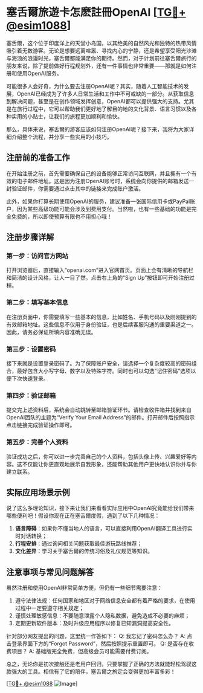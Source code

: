 # 塞舌爾旅遊卡怎麽註冊OpenAI [[TG💪+ @esim1088](https://t.me/s/esim1088)]

塞舌爾，这个位于印度洋上的天堂小岛国，以其绝美的自然风光和独特的热带风情吸引着无数游客。无论是想要远离喧嚣、寻找内心的宁静，还是希望享受阳光沙滩与海浪的浪漫时光，塞舌爾都能满足你的期待。然而，对于计划前往塞舌爾旅行的朋友来说，除了提前做好行程规划外，还有一件事情也非常重要——那就是如何注册和使用OpenAI服务。

可能很多人会好奇，为什么要去注册OpenAI呢？其实，随着人工智能技术的发展，OpenAI已经成为了许多人日常生活和工作中不可或缺的一部分。从获取信息到解决问题，甚至是在创作领域发挥创意，OpenAI都可以提供强大的支持。尤其是在旅行过程中，它可以帮助我们更好地了解目的地的文化背景、语言习惯以及各种实用的小贴士，让我们的旅程更加顺利和愉快。

那么，具体来说，塞舌爾的游客应该如何注册OpenAI呢？接下来，我将为大家详细介绍整个流程，并分享一些实用的小技巧。

## 注册前的准备工作

在开始注册之前，首先需要确保自己的设备能够正常访问互联网，并且拥有一个有效的电子邮件地址。这是因为注册OpenAI账号时，系统会向你提供的邮箱发送一封验证邮件，你需要通过点击其中的链接来完成账户激活。

此外，如果你打算长期使用OpenAI的服务，建议准备一张国际信用卡或PayPal账户，因为某些高级功能可能会涉及到费用支付。当然啦，也有一些基础的功能是完全免费的，所以即使预算有限也不用担心哦！

## 注册步骤详解

### 第一步：访问官方网站

打开浏览器后，直接输入“openai.com”进入官网首页。页面上会有清晰的导航栏和简洁的设计风格，让人一目了然。点击右上角的“Sign Up”按钮即可开始注册过程。

### 第二步：填写基本信息

在注册页面中，你需要填写一些基本的信息，比如姓名、手机号码以及刚刚提到的有效邮箱地址。这些信息不仅用于身份验证，也是后续客服沟通的重要渠道之一。因此，请务必保证所填内容准确无误。

### 第三步：设置密码

接下来就是设置登录密码了。为了保障账户安全，请选择一个复杂度较高的密码组合，最好包含大小写字母、数字以及特殊字符。同时也可以勾选“记住密码”选项以便下次快速登录。

### 第四步：验证邮箱

提交完上述资料后，系统会自动跳转至邮箱验证环节。请检查收件箱并找到来自OpenAI团队的主题为“Verify Your Email Address”的邮件。打开邮件后按照指示点击链接完成验证操作即可。

### 第五步：完善个人资料

验证成功之后，你可以进一步完善自己的个人资料，包括头像上传、兴趣爱好等内容。这不仅能让你更直观地展示自我形象，还能帮助其他用户更快地认识你并与你建立联系。

## 实际应用场景示例

说了这么多理论知识，接下来让我们来看看实际应用中OpenAI究竟能给我们带来哪些便利吧！假设你现在正在塞舌爾度假，遇到了以下几种情况：

1. **语言障碍**：如果你不懂当地人的语言，可以直接利用OpenAI翻译工具进行实时对话转换；
2. **行程安排**：通过询问相关问题获取最佳游玩路线推荐；
3. **文化差异**：学习关于塞舌爾的传统习俗及礼仪规范等知识。

## 注意事项与常见问题解答

虽然注册和使用OpenAI非常简单方便，但仍有一些细节需要注意：

1. 遵守法律法规：任何国家和地区对于网络信息安全都有着严格的要求，在使用过程中一定要遵守相关规定；
2. 谨慎处理敏感信息：不要随意泄露个人隐私数据，避免造成不必要的麻烦；
3. 定期更新软件版本：及时升级应用程序以修复已知漏洞提高安全性。

针对部分网友提出的问题，这里统一作答如下：
Q: 我忘记了密码怎么办？
A: 点击登录界面下方的“Forgot Password”，然后按照提示重置即可。
Q: 是否存在收费项目？
A: 基础版完全免费，但高级会员可能需要付费订阅。

总之，无论你是初次接触还是老用户回归，只要掌握了正确的方法就能轻松驾驭这款强大的工具。相信有了它的陪伴，塞舌爾之旅定会变得更加丰富多彩！

[[TG💪+ @esim1088](https://t.me/s/esim1088) ![Image](https://i.postimg.cc/4NQfJmqS/Snipaste-2025-05-13-00-14-12.png)]